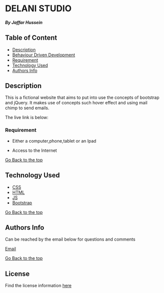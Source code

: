 # DELANI STUDIO

##### By Jaffar Hussein 





## Table of Content

+ [Description](#description)
+ [Behaviour Driven Development](#behaviour-driven-development)
+ [Requirement](#requirement)
+ [Technology Used](#technology-used)
+ [Authors Info](#authors-info)


## Description

This is a fictional website that aims to put into use the concepts of bootstrap and jQuery. It makes use of concepts such  hover effect and using mail chimp to send emails.

The live link is below:



### Requirement

* Either a computer,phone,tablet or an Ipad

* Access to the Internet

[Go Back to the top](#By-Jaffar-Hussein)
## Technology Used
* [CSS](https://developer.mozilla.org/en-US/docs/Web/CSS)
* [HTML](https://developer.mozilla.org/en-US/docs/Glossary/HTML)
* [JS](https://en.wikipedia.org/wiki/JavaScript)
* [Bootstrap](https://getbootstrap.com/)



[Go Back to the top](#By-Jaffar-Hussein)

## Authors Info
Can be reached by the email below for questions and comments 

[Email](jaffhussein@icloud.com)

[Go Back to the top](#By-Jaffar-Hussein)
## License
Find the license information [here](https://github.com/Jaffar-Hussein/DelaniStudio/blob/master/LICENSE) 
